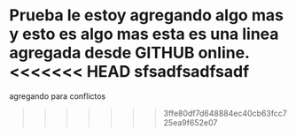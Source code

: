 Prueba
le estoy agregando algo mas y esto es algo mas
esta es una linea agregada desde GITHUB online.
<<<<<<< HEAD
sfsadfsadfsadf
=======
agregando para conflictos
>>>>>>> 3ffe80df7d648884ec40cb63fcc725ea9f652e07
